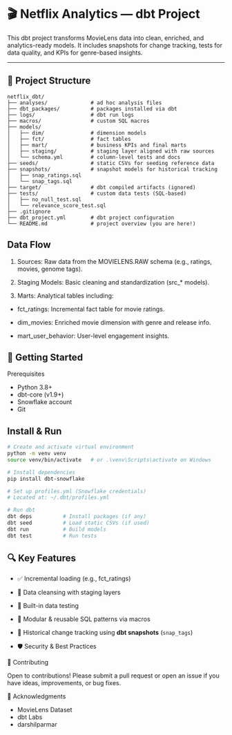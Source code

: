 # 🎬 Netflix Analytics — dbt Project

This dbt project transforms MovieLens data into clean, enriched, and analytics-ready models. It includes snapshots for change tracking, tests for data quality, and KPIs for genre-based insights.

---

## 📁 Project Structure

```plaintext
netflix_dbt/
├── analyses/              # ad hoc analysis files
├── dbt_packages/          # packages installed via dbt
├── logs/                  # dbt run logs
├── macros/                # custom SQL macros
├── models/
│   ├── dim/               # dimension models
│   ├── fct/               # fact tables
│   ├── mart/              # business KPIs and final marts
│   ├── staging/           # staging layer aligned with raw sources
│   └── schema.yml         # column-level tests and docs
├── seeds/                 # static CSVs for seeding reference data
├── snapshots/             # snapshot models for historical tracking
│   ├── snap_ratings.sql
│   └── snap_tags.sql
├── target/                # dbt compiled artifacts (ignored)
├── tests/                 # custom data tests (SQL-based)
│   ├── no_null_test.sql
│   └── relevance_score_test.sql
├── .gitignore
├── dbt_project.yml        # dbt project configuration
└── README.md              # project overview (you are here!)
```

## Data Flow
1. Sources: Raw data from the MOVIELENS.RAW schema (e.g., ratings, movies, genome tags).

2. Staging Models: Basic cleaning and standardization (src_* models).

3. Marts: Analytical tables including:
- fct_ratings: Incremental fact table for movie ratings.

- dim_movies: Enriched movie dimension with genre and release info.

- mart_user_behavior: User-level engagement insights.

## 🚀 Getting Started
Prerequisites
- Python 3.8+
- dbt-core (v1.9+)
- Snowflake account
- Git

## Install & Run
```bash
# Create and activate virtual environment
python -m venv venv
source venv/bin/activate   # or .\venv\Scripts\activate on Windows

# Install dependencies
pip install dbt-snowflake

# Set up profiles.yml (Snowflake credentials)
# Located at: ~/.dbt/profiles.yml

# Run dbt
dbt deps          # Install packages (if any)
dbt seed          # Load static CSVs (if used)
dbt run           # Build models
dbt test          # Run tests

```
## 🔍 Key Features
- ✅ Incremental loading (e.g., fct_ratings)

- 🧹 Data cleansing with staging layers

- 🧪 Built-in data testing

- 🧱 Modular & reusable SQL patterns via macros
- 📸 Historical change tracking using **dbt snapshots** (`snap_tags`)

- 🛡️ Security & Best Practices


🤝 Contributing

Open to contributions! Please submit a pull request or open an issue if you have ideas, improvements, or bug fixes.


🙌 Acknowledgments
- MovieLens Dataset
- dbt Labs
- darshilparmar







